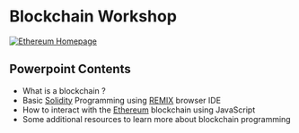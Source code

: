 # Blockchain Workshop

<a href="https://ethereum.org/"><img src="https://ethereum.org/static/28214bb68eb5445dcb063a72535bc90c/3bf79/hero.png" alt="Ethereum Homepage"></a>

## Powerpoint Contents
* What is a blockchain ?
* Basic [Solidity](https://soliditylang.org/) Programming using [REMIX](https://remix.ethereum.org/) browser IDE 
* How to interact with the [Ethereum](https://ethereum.org/) blockchain using JavaScript
* Some additional resources to learn more about blockchain programming

